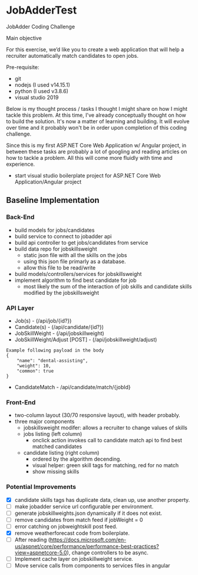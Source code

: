 # JobAdderTest
JobAdder Coding Challenge 

Main objective

For this exercise, we’d like you to create a web application that will help a recruiter automatically match candidates to open jobs.

Pre-requisite:
- git
- nodejs (I used v14.15.1)
- python (I used v3.8.6)
- visual studio 2019


Below is my thought process / tasks I thought I might share on how I might tackle this problem. At this time, I've already conceptually thought on how to build the solution. 
It's now a matter of learning and building. It will evolve over time and it probably won't be in order upon completion of this coding challenge. 

Since this is my first ASP.NET Core Web Application w/ Angular project, in between these tasks are probably a lot of googling and reading articles on how to tackle a problem. 
All this will come more fluidly with time and experience.
- start visual studio boilerplate project for ASP.NET Core Web Application/Angular project

## Baseline Implementation

### Back-End
- build models for jobs/candidates
- build service to connect to jobadder api
- build api controller to get jobs/candidates from service
- build data repo for jobskillsweight
  - static json file with all the skills on the jobs
  - using this json file primarly as a database. 
  - allow this file to be read/write
- build models/controllers/services for jobskillsweight
- implement algorithm to find best candidate for job
  - most likely the sum of the interaction of job skills and candidate skills modified by the jobskillsweight

### API Layer
- Job(s) - (/api/job/{id?})
- Candidate(s) - (/api/candidate/{id?})
- JobSkillWeight - (/api/jobskillweight)
- JobSkillWeight/Adjust [POST] - (/api/jobskillweight/adjust) 
```
Example following payload in the body
{
    "name": "dental-assisting",
    "weight": 10,
    "common": true
}
```
- CandidateMatch - /api/candidate/match/{jobId}

### Front-End
- two-column layout (30/70 responsive layout), with header probably.
- three major components
  - jobskillsweight modifer: allows a recruiter to change values of skills
  - jobs listing (left column)
    - onclick action invokes call to candidate match api to find best matched candidates
  - candidate listing (right column)
    - ordered by the algorithm decending.
    - visual helper: green skill tags for matching, red for no match
    - show missing skills
    
### Potential Improvements
- [x] candidate skills tags has duplicate data, clean up, use another property.
- [ ] make jobadder service url configurable per environment.
- [ ] generate jobskillweights.json dynamically if it does not exist.
- [ ] remove candidates from match feed if jobWeight = 0
- [ ] error catching on jobweightskill post feed.
- [x] remove weatherforecast code from boilerplate.
- [ ] After reading (https://docs.microsoft.com/en-us/aspnet/core/performance/performance-best-practices?view=aspnetcore-5.0), change controllers to be async.
- [ ] Implement cache layer on jobskillweight service.
- [ ] Move service calls from components to services files in angular
